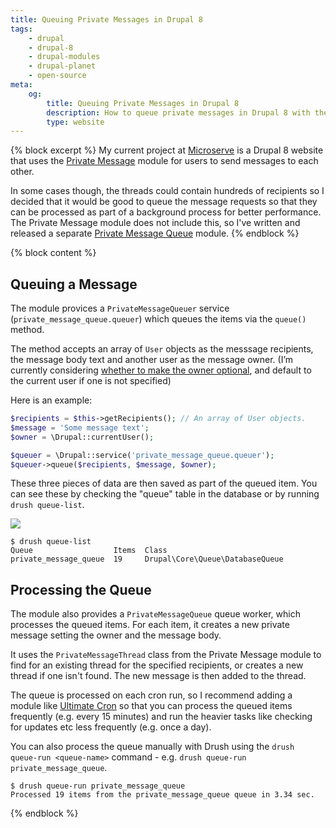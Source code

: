 ```yaml
---
title: Queuing Private Messages in Drupal 8
tags:
    - drupal
    - drupal-8
    - drupal-modules
    - drupal-planet
    - open-source
meta:
    og:
        title: Queuing Private Messages in Drupal 8
        description: How to queue private messages in Drupal 8 with the Private Message Queue module.
        type: website
---
```

{% block excerpt %}
My current project at [Microserve][0] is a Drupal 8 website that uses the [Private Message][1] module for users to send messages to each other.

In some cases though, the threads could contain hundreds of recipients so I decided that it would be good to queue the message requests so that they can be processed as part of a background process for better performance. The Private Message module does not include this, so I've written and released a separate [Private Message Queue][2] module.
{% endblock %}

{% block content %}
## Queuing a Message

The module provices a `PrivateMessageQueuer` service (`private_message_queue.queuer`) which queues the items via the `queue()` method.

The method accepts an array of `User` objects as the messsage recipients, the message body text and another user as the message owner. (I’m currently considering [whether to make the owner optional][4], and default to the current user if one is not specified)

Here is an example:

```php
$recipients = $this->getRecipients(); // An array of User objects.
$message = 'Some message text';
$owner = \Drupal::currentUser();

$queuer = \Drupal::service('private_message_queue.queuer');
$queuer->queue($recipients, $message, $owner);
```

These three pieces of data are then saved as part of the queued item. You can see these by checking the "queue" table in the database or by running `drush queue-list`.

![](/build/static/images/blog/private-message-queue.png)

```
$ drush queue-list
Queue                  Items  Class
private_message_queue  19     Drupal\Core\Queue\DatabaseQueue
```

## Processing the Queue

The module also provides a `PrivateMessageQueue` queue worker, which processes the queued items. For each item, it creates a new private message setting the owner and the message body.

It uses the `PrivateMessageThread` class from the Private Message module to find for an existing thread for the specified recipients, or creates a new thread if one isn't found. The new message is then added to the thread.

The queue is processed on each cron run, so I recommend adding a module like [Ultimate Cron][3] so that you can process the queued items frequently (e.g. every 15 minutes) and run the heavier tasks like checking for updates etc less frequently (e.g. once a day).

You can also process the queue manually with Drush using the `drush queue-run <queue-name>` command - e.g. `drush queue-run private_message_queue`.

```
$ drush queue-run private_message_queue
Processed 19 items from the private_message_queue queue in 3.34 sec.
```
{% endblock %}

[0]: {{site.companies.microserve.url}}
[1]: https://www.drupal.org/project/private_message
[2]: https://www.drupal.org/project/private_message_queue
[3]: https://www.drupal.org/project/ultimate_cron
[4]: https://www.drupal.org/project/private_message_queue/issues/2948233
